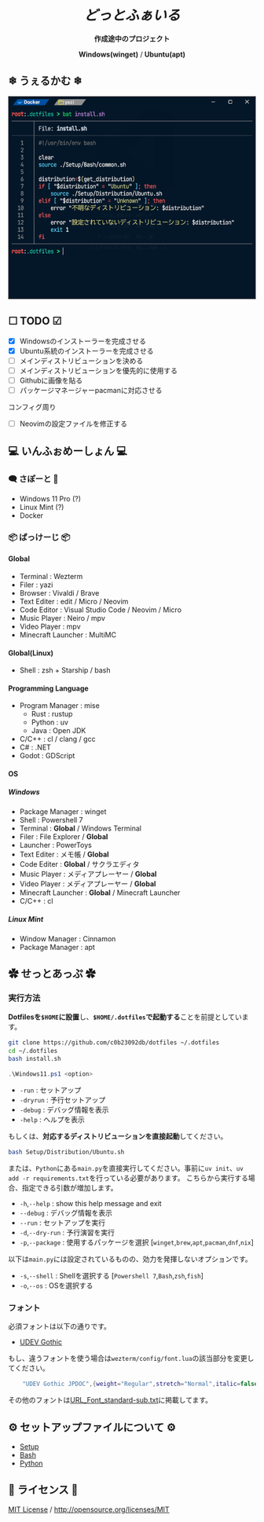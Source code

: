 <div align="center">

# ***どっとふぁいる***
**作成途中のプロジェクト**

**Windows(winget)** / **Ubuntu(apt)**

</div>

## ❄ うぇるかむ ❄

![Wezterm](./Resource/github/windows_wezterm.png)

## ☐️ TODO ☑
- [x] Windowsのインストーラーを完成させる
- [x] Ubuntu系統のインストーラーを完成させる
- [ ] メインディストリビューションを決める
- [ ] メインディストリビューションを優先的に使用する
- [ ] Githubに画像を貼る
- [ ] パッケージマネージャーpacmanに対応させる

コンフィグ周り
- [ ] Neovimの設定ファイルを修正する

## 💻 いんふぉめーしょん 💻

### 🗨️ さぽーと 💭
- Windows 11 Pro (?)
- Linux Mint (?)
- Docker

### 📦 ぱっけーじ 📦

#### Global
- Terminal : Wezterm
- Filer : yazi
- Browser : Vivaldi / Brave
- Text Editer : edit / Micro / Neovim
- Code Editor : Visual Studio Code / Neovim / Micro
- Music Player : Neiro / mpv
- Video Player : mpv
- Minecraft Launcher : MultiMC

#### Global(Linux)
- Shell : zsh + Starship / bash

#### Programming Language
- Program Manager : mise
  - Rust : rustup
  - Python : uv
  - Java : Open JDK
- C/C++ : cl / clang / gcc
- C# : .NET
- Godot : GDScript

#### OS

##### Windows
- Package Manager : winget
- Shell : Powershell 7
- Terminal : **Global** / Windows Terminal
- Filer : File Explorer / **Global**
- Launcher : PowerToys
- Text Editer : メモ帳 / **Global**
- Code Editer : **Global** / サクラエディタ
- Music Player : メディアプレーヤー / **Global**
- Video Player : メディアプレーヤー / **Global**
- Minecraft Launcher : **Global** / Minecraft Launcher
- C/C++ : cl

##### Linux Mint
- Window Manager : Cinnamon
- Package Manager : apt

## ✿ せっとあっぷ ✿

### 実行方法

**Dotfilesを`$HOME`に設置**し、**`$HOME/.dotfiles`で起動する**ことを前提としています。

```bash
git clone https://github.com/c0b23092db/dotfiles ~/.dotfiles
cd ~/.dotfiles
bash install.sh
```

```powershell
.\Windows11.ps1 <option>
```
- `-run` : セットアップ
- `-dryrun` : 予行セットアップ
- `-debug` : デバッグ情報を表示
- `-help` : ヘルプを表示

もしくは、**対応するディストリビューションを直接起動**してください。

```bash
bash Setup/Distribution/Ubuntu.sh
```

または、`Python`にある`main.py`を直接実行してください。事前に`uv init`、`uv add -r requirements.txt`を行っている必要があります。
こちらから実行する場合、指定できる引数が増加します。

- `-h`,`--help`    : show this help message and exit
- `--debug`        : デバッグ情報を表示
- `--run`          : セットアップを実行
- `-d`,`--dry-run` : 予行演習を実行
- `-p`,`--package` : 使用するパッケージを選択 [`winget`,`brew`,`apt`,`pacman`,`dnf`,`nix`]

以下は`main.py`には設定されているものの、効力を発揮しないオプションです。
- `-s`,`--shell`   : Shellを選択する [`Powershell 7`,`Bash`,`zsh`,`fish`]
- `-o`,`--os`      : OSを選択する

### フォント
必須フォントは以下の通りです。
- [UDEV Gothic](https://github.com/yuru7/udev-gothic)

もし、違うフォントを使う場合は`wezterm/config/font.lua`の該当部分を変更してください。
```lua:font.lua
    "UDEV Gothic JPDOC",{weight="Regular",stretch="Normal",italic=false}
```
その他のフォントは[URL_Font_standard-sub.txt](./Resource/URL/URL_Font_standard-sub.txt)に掲載してます。

## ⚙️ セットアップファイルについて ⚙️
- [Setup](Setup/README.md)
- [Bash](Setup/Bash/README.md)
- [Python](Setup/Python/README.md)

## 📄 ライセンス 📝
[MIT License](./LICENSE) / <http://opensource.org/licenses/MIT>
